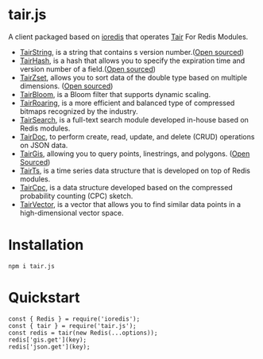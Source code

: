 # tair.js

A client packaged based on [ioredis](https://github.com/redis/ioredis) that operates [Tair](https://www.alibabacloud.com/help/en/apsaradb-for-redis/latest/apsaradb-for-redis-enhanced-edition-overview) For Redis Modules.

-   [TairString](https://www.alibabacloud.com/help/en/tair/developer-reference/exstring), is a string that contains s version number.([Open sourced](https://github.com/alibaba/TairString))
-   [TairHash](https://www.alibabacloud.com/help/en/tair/developer-reference/exhash), is a hash that allows you to specify the expiration time and version number of a field.([Open sourced](https://github.com/alibaba/TairHash))
-   [TairZset](https://www.alibabacloud.com/help/en/tair/developer-reference/tairzset), allows you to sort data of the double type based on multiple dimensions. ([Open sourced](https://github.com/alibaba/TairZset))
-   [TairBloom](https://www.alibabacloud.com/help/en/tair/developer-reference/bloom), is a Bloom filter that supports dynamic scaling.
-   [TairRoaring](https://www.alibabacloud.com/help/en/tair/developer-reference/roaring), is a more efficient and balanced type of compressed bitmaps recognized by the industry.
-   [TairSearch](https://www.alibabacloud.com/help/en/tair/developer-reference/search), is a full-text search module developed in-house based on Redis modules.
-   [TairDoc](https://www.alibabacloud.com/help/en/tair/developer-reference/doc), to perform create, read, update, and delete (CRUD) operations on JSON data.
-   [TairGis](https://www.alibabacloud.com/help/en/tair/developer-reference/gis), allowing you to query points, linestrings, and polygons. ([Open Sourced](https://github.com/tair-opensource/TairGis))
-   [TairTs](https://www.alibabacloud.com/help/en/tair/developer-reference/ts), is a time series data structure that is developed on top of Redis modules.
-   [TairCpc](https://www.alibabacloud.com/help/en/tair/developer-reference/taircpc), is a data structure developed based on the compressed probability counting (CPC) sketch.
-   [TairVector](https://www.alibabacloud.com/help/en/tair/developer-reference/vector), is a vector that allows you to find similar data points in a high-dimensional vector space.

# Installation

```
npm i tair.js
```

# Quickstart

```
const { Redis } = require('ioredis');
const { tair } = require('tair.js');
const redis = tair(new Redis(...options));
redis['gis.get'](key);
redis['json.get'](key);
```
